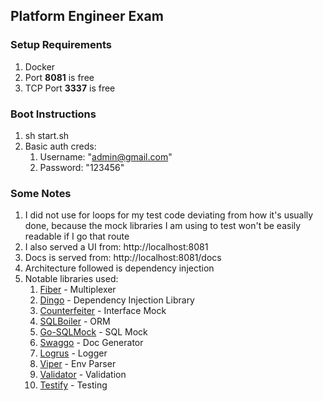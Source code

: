 ## Platform Engineer Exam

### Setup Requirements
1. Docker
2. Port **8081** is free
3. TCP Port **3337** is free

### Boot Instructions
1. sh start.sh
2. Basic auth creds:
   1. Username: "admin@gmail.com"
   2. Password: "123456"

### Some Notes
1. I did not use for loops for my test code deviating from how it's usually done, because the mock libraries I am using to test won't be easily readable if I go that route
2. I also served a UI from: http://localhost:8081
3. Docs is served from: http://localhost:8081/docs
4. Architecture followed is dependency injection
5. Notable libraries used:
   1. [Fiber](https://github.com/gofiber/fiber) - Multiplexer
   2. [Dingo](https://github.com/sarulabs/dingo) - Dependency Injection Library
   3. [Counterfeiter](https://github.com/maxbrunsfeld/counterfeiter) - Interface Mock
   4. [SQLBoiler](https://github.com/volatiletech/sqlboiler) - ORM
   5. [Go-SQLMock](https://github.com/DATA-DOG/go-sqlmock) - SQL Mock 
   6. [Swaggo](https://github.com/swaggo/swag) - Doc Generator
   7. [Logrus](https://github.com/sirupsen/logrus) - Logger
   8. [Viper](https://github.com/spf13/viper) - Env Parser
   9. [Validator](https://github.com/go-playground/validator) - Validation
   10. [Testify](https://github.com/stretchr/testify) - Testing